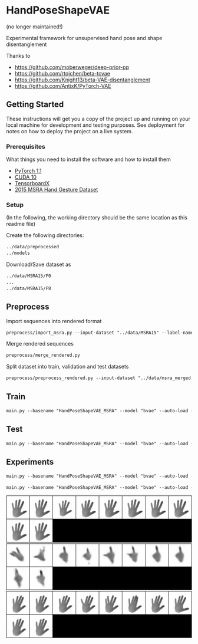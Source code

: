 # HandPoseShapeVAE

(no longer maintained!)

Experimental framework for unsupervised hand pose and shape disentanglement

Thanks to
- https://github.com/moberweger/deep-prior-pp
- https://github.com/rtqichen/beta-tcvae
- https://github.com/Knight13/beta-VAE-disentanglement
- https://github.com/AntixK/PyTorch-VAE


## Getting Started

These instructions will get you a copy of the project up and running on your local machine for development and testing purposes. See deployment for notes on how to deploy the project on a live system.

### Prerequisites

What things you need to install the software and how to install them

- [PyTorch 1.1](https://pytorch.org/)
- [CUDA 10](https://developer.nvidia.com/cuda-downloads)
- [TensorboardX](https://github.com/lanpa/tensorboardX)
- [2015 MSRA Hand Gesture Dataset](https://jimmysuen.github.io/)


### Setup

(In the following, the working directory should be the same location as this readme file)

Create the following directories:
```txt
../data/preprocessed
../models
```

Download/Save dataset as

```txt
../data/MSRA15/P0
...
../data/MSRA15/P8
```

## Preprocess

Import sequences into rendered format

```txt
preprocess/import_msra.py --input-dataset "../data/MSRA15" --label-name "msra"
```

Merge rendered sequences

```txt
preprocess/merge_rendered.py
```

Split dataset into train, validation and test datasets

```txt
preprocess/preprocess_rendered.py --input-dataset "../data/msra_merged.npz" --label-name "msra_merged" --random
```

## Train

```txt
main.py --basename "HandPoseShapeVAE_MSRA" --model "bvae" --auto-load --auto-save --beta 15.0 --train --train-dir "../data/preprocessed/train_msra_merged.npz" --validation-dir "../data/preprocessed/validate_msra_merged.npz" --test-dir "../data/preprocessed/test_msra_merged.npz"
```

## Test

```txt
main.py --basename "HandPoseShapeVAE_MSRA" --model "bvae" --auto-load --auto-save --beta 15.0 --test --train-dir "../data/preprocessed/train_msra_merged.npz" --validation-dir "../data/preprocessed/validate_msra_merged.npz" --test-dir "../data/preprocessed/test_msra_merged.npz"
```

## Experiments

```txt
main.py --basename "HandPoseShapeVAE_MSRA" --model "bvae" --auto-load --auto-save --beta 15.0 --experiments --traverse-latents --train-dir "../data/preprocessed/train_msra_merged.npz" --validation-dir "../data/preprocessed/validate_msra_merged.npz" --test-dir "../data/preprocessed/test_msra_merged.npz"
```

```txt
main.py --basename "HandPoseShapeVAE_MSRA" --model "bvae" --auto-load --auto-save --beta 15.0 --experiments --train-joints --train-dir "../data/preprocessed/train_msra_merged.npz" --validation-dir "../data/preprocessed/validate_msra_merged.npz" --test-dir "../data/preprocessed/test_msra_merged.npz"
```

![](gif/traverse_rendered_bvae_shape_bvae_10.gif)
![](gif/traverse_msra_bvae_bvae_10.gif)
![](gif/traverse_rendered_bvae_spread_bvae_10.gif)
